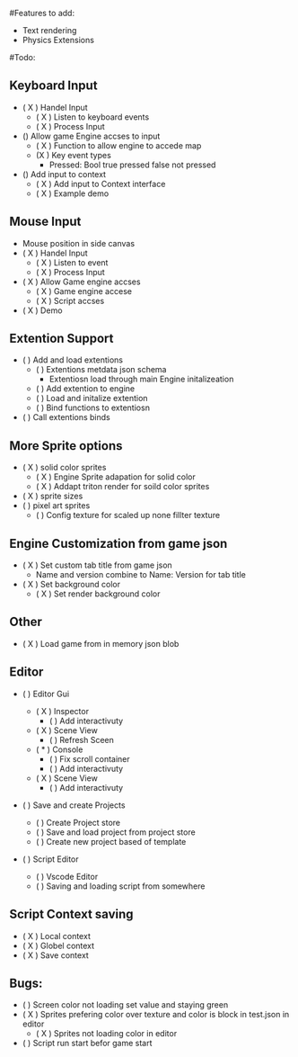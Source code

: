 #Features to add:
- Text rendering
- Physics Extensions

#Todo:
## Keyboard Input
- ( X ) Handel Input
    - ( X ) Listen to keyboard events
    - ( X ) Process Input 
- () Allow game Engine accses to input
    - ( X ) Function to allow engine to accede map
    - (X ) Key event types
      - Pressed: Bool true pressed false not pressed
- () Add input to context
    - ( X ) Add input to Context interface
    - ( X ) Example demo

## Mouse Input
- Mouse position in side canvas
- ( X ) Handel Input
	- ( X ) Listen to event
	- ( X ) Process Input
- ( X ) Allow Game engine accses
	- ( X ) Game engine accese
	- ( X ) Script accses
- ( X ) Demo
	
## Extention Support
- (  ) Add and load extentions
	- (  ) Extentions metdata json schema
		- Extentiosn load through main Engine initalizeation
	- (  ) Add extention to engine
	- (  ) Load and initalize extention
	- (  ) Bind functions to extentiosn
- (  ) Call extentions binds

## More Sprite options
- ( X ) solid color sprites
	- ( X ) Engine Sprite adapation for solid color
	- ( X ) Addapt triton render for soild color sprites
- ( X ) sprite sizes
- (  ) pixel art sprites
	- (  ) Config texture for scaled up none fillter texture

## Engine Customization from game json
- ( X ) Set custom tab title from game json
	- Name and version combine to Name: Version for tab title
- ( X ) Set background color
	- ( X ) Set render background color

## Other
- ( X ) Load game from in memory json blob
	
## Editor
- (  ) Editor Gui
	- ( X ) Inspector
		- (  ) Add interactivuty
	- ( X ) Scene View
		- (  ) Refresh Sceen
	- ( * ) Console
		- (  ) Fix scroll container
		- (  ) Add interactivuty
	- ( X ) Scene View	
		- (  ) Add interactivuty
		
- (  ) Save and create Projects
	- (  ) Create Project store
	- (  ) Save and load project from project store
	- (  ) Create new project based of template
- (  ) Script Editor
	- (  ) Vscode Editor
	- (  ) Saving and loading script from somewhere

## Script Context saving
- ( X ) Local context
- ( X ) Globel context
- ( X ) Save context 

## Bugs:
- (  ) Screen color not loading set value and staying green 
- ( X ) Sprites prefering color over texture and color is block in test.json in editor
	- ( X ) Sprites not loading color in editor
- (  ) Script run start befor game start


